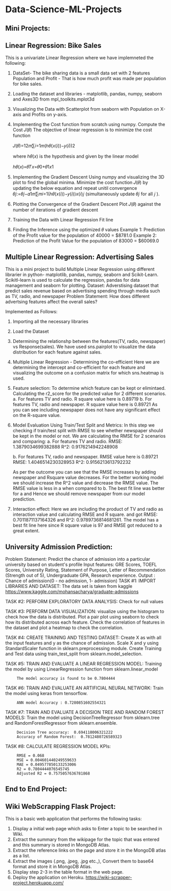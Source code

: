 # Data-Science-ML-Projects

## Mini Projects:

## Linear Regression: Bike Sales
This is a univariate Linear Regression where we have implemneted the following:
1. DataSet- The bike sharing data is a small data set with 2 features Population and Profit - That is how much profit was made per population for bike sales.
2. Loading the dataset and libraries - matplotlib, pandas, numpy, seaborn and Axes3D from mpl_toolkits.mplot3d
3. Visualizing the Data with Scatterplot from seaborn with Population on X-axis and Profits on y-axis.
4. Implementing the Cost function from scratch using numpy.
    Compute the Cost  𝐽(𝜃)
    The objective of linear regression is to minimize the cost function

    𝐽(𝜃)=12𝑚∑𝑖=1𝑚(ℎ𝜃(𝑥(𝑖))−𝑦(𝑖))2

    where  ℎ𝜃(𝑥)  is the hypothesis and given by the linear model

    ℎ𝜃(𝑥)=𝜃𝑇𝑥=𝜃0+𝜃1𝑥1
    
5. Implementing the Gradient Descent Using numpy and visualizing the 3D plot to find the global minima.
   Minimize the cost function  𝐽(𝜃)  by updating the below equation and repeat unitil convergence
   𝜃𝑗:=𝜃𝑗−𝛼1𝑚∑𝑚𝑖=1(ℎ𝜃(𝑥(𝑖))−𝑦(𝑖))𝑥(𝑖)𝑗  (simultaneously update  𝜃𝑗  for all  𝑗 ).

6. Plotting the Convergence of the Gradient Descent
   Plot  𝐽(𝜃)  against the number of iterations of gradient descent

7. Training the Data with Linear Regression Fit line
8. Finding the Inference using the optimized  𝜃  values
   Example 1: Prediction of the Profit value for the population of 40000 = $8781.0
   Example 2: Prediction of the Profit Value for the population of 83000 = $60069.0
   
## Multiple Linear Regression: Advertising Sales
This is a mini project to build Multiple Linear Regression using different librarier in python- matplotlib, pandas, numpy, seaborn and Scikit-Learn.
Scikitl-learn is used to calculate the regression, pandas for data management and seaborn for plotting. 
Dataset: Adverstising dataset that predict sales revenue based on advertising spending through media such as TV, radio, and newspaper 
Problem Statement: How does different advertsing features affect the overall sales?

Implemented as Follows:
1. Importing all the necessary libraries
2. Load the Dataset
3. Determining the relationshp between the features(TV, radio, newspaper) vs Response(sales). We have used sns.pairplot to visualize the data distribution for each feature          against sales. 
4. Multiple Linear Regression - Determining the co-efficient
    Here we are determining the intercept and co-efficient for each feature and visualizing the outcome on a confusion matrix for which sns.heatmap is used.
5. Feature selection: To determine which feature can be kept or elimintaed. Calculating the r2_score for the predicted value for 2 different scenarios.
    a. For features TV and radio. R square value here is 0.89719
    b. For features TV, radio and newspaper. R square value here is 0.89721
    As you can see including newspaper does not have any significant effect on the R-square value.
6. Model Evaluation Using Train/Test Split and Metrics:
    In this step we checking if train/test split with RMSE to see whether newspaper should be kept in the model or not. We are calculating the RMSE for 2 scenarios and               comparing:
    a. For features TV and radio.
    RMSE:  1.3879034699382888
    R^2:  0.9176214942248908
    
    b. For features TV, radio and newspaper. RMSE value here is 0.89721
    RMSE:  1.4046514230328953
    R^2:  0.9156213613792232
    
    As per the outcome you can see that the RMSE increases by adding newspaper and Rsquare value decreases. For the better working model we should increase the R^2 value and         decrease the RMSE value. The RMSE value is less in a when compared to b. The best fit line was better for a and Hence we should remove newspaper from our model prediction. 
7. Interaction effect: Here we are including the product of TV and radio as interaction value and calculating RMSE and R square.
    and got RMSE:  0.7011871137164326 and R^2:  0.9789736814681261. The model has a best fit line here since R square value is 97 and RMSE got reduced to a great extent.

## University Admission Prediction:
Problem Statement: Predict the chance of admission into a particular university based on student's profile
Input features: GRE Scores, TOEFL Scores, University Rating, Statement of Purpose, Letter of Recommendation (Strength out of 5), Undergraduate GPA, Research experience.
Output : Chance of admission(0 - no admission, 1- admission)
TASK #1: IMPORT LIBRARIES AND DATASET: The data set is taken from kaggle https://www.kaggle.com/mohansacharya/graduate-admissions

TASK #2: PERFORM EXPLORATORY DATA ANALYSIS: Check for null values

TASK #3: PERFORM DATA VISUALIZATION: visualize using the histogram to check how the data is distributed. Plot a pair plot using seaborn to check how its distributed across each          feature. Check the correlation of features in the dataset and plot a heatmap to check the correlation. 

TASK #4: CREATE TRAINING AND TESTING DATASET: Create X as with all the input features and y as the chance of admission. Scale X and y using StandardScaler function in                    sklearn.preprocessing module. Create Training and Test data using train_test_split from sklearn.model_selection.

TASK #5: TRAIN AND EVALUATE A LINEAR REGRESSION MODEL: Training the model by using LinearRegression function from sklearn.linear_model
         
         The model accuracy is found to be 0.7804444
         
TASK #6: TRAIN AND EVALUATE AN ARTIFICIAL NEURAL NETWORK: Train the model using keras from tensorflow. 
         
         ANN model Accuracy : 0.7280851602554321
         
TASK #7: TRAIN AND EVALUATE A DECISION TREE AND RANDOM FOREST MODELS: Train the model using DecisionTreeRegressor from sklearn.tree and RandomForestRegressor from                        sklearn.ensemble. 

         Decision Tree accuracy:  0.694118006321222
         Accuracy of Random Forest:  0.7812480726589323
         
TASK #8: CALCULATE REGRESSION MODEL KPIs: 
         
         RMSE = 0.068 
         MSE = 0.004601440249559633 
         MAE = 0.049577850133253006 
         R2 = 0.7804444076545745 
         Adjusted R2 = 0.7575057636781868

## End to End Project:   
## Wiki WebScrapping Flask Project:
This is a basic web application that performs the following tasks:
1. Display a initial web page which asks to Enter a topic to be searched in Wiki.
2. Extract the summary from the wikipage for the topic that was entered and this summary is stored in MongoDB Atlas.
3. Extract the reference links on the page and store it in the MongoDB atlas as a list.
4. Extract the images (.png, .jpeg, .jpg etc.,), Convert them to base64 format and store it in MongoDB Atlas.
5. Display step 2-3 in the table format in the web page.
6. Deploy the application on Heroku.
https://wiki-scrapper-project.herokuapp.com/
